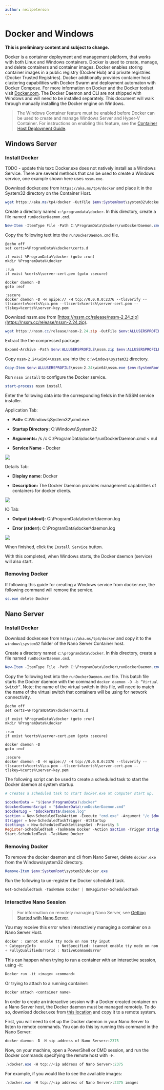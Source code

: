 ```yaml
---
author: neilpeterson
---
```


# Docker and Windows

**This is preliminary content and subject to change.** 

Docker is a container deployment and management platform, that works with both Linux and Windows containers. Docker is used to create, manage, and delete containers and container images. Docker enables storing container images in a public registry (Docker Hub) and private registries (Docker Trusted Registries). Docker additionally provides container host clustering capabilities with Docker Swarm and deployment automaton with Docker Compose. For more information on Docker and the Docker toolset visit [Docker.com](https://www.docker.com/). The Docker Daemon and CLI are not shipped with Windows and will need to be installed separately. This document will walk through manually installing the Docker engine on Windows. 

> The Windows Container feature must be enabled before Docker can be used to create and manage Windows Server and Hyper-V Container. For instructions on enabling this feature, see the [Container Host Deployment Guide](./docker_windows.md).

## Windows Server

### Install Docker <!--1-->

TODO - update this text: Docker.exe does not natively install as a Windows Service. There are several methods that can be used to create a Windows service, one example shown here uses `nssm.exe`. 

Download docker.exe from `https://aka.ms/tp4/docker` and place it in the System32 directory on the Container Host.

```powershell
wget https://aka.ms/tp4/docker -OutFile $env:SystemRoot\system32\docker.exe
```

Create a directory named `c:\programdata\docker`. In this directory, create a file named `runDockerDaemon.cmd`.

```powershell
New-Item -ItemType File -Path C:\ProgramData\Docker\runDockerDaemon.cmd -Force
```

Copy the following text into the `runDockerDaemon.cmd` file.

```none
@echo off
set certs=%ProgramData%\docker\certs.d

if exist %ProgramData%\docker (goto :run)
mkdir %ProgramData%\docker

:run
if exist %certs%\server-cert.pem (goto :secure)

docker daemon -D
goto :eof

:secure
docker daemon -D -H npipe:// -H tcp://0.0.0.0:2376 --tlsverify --tlscacert=%certs%\ca.pem --tlscert=%certs%\server-cert.pem --tlskey=%certs%\server-key.pem
```
Download nssm.exe from [https://nssm.cc/release/nssm-2.24.zip](https://nssm.cc/release/nssm-2.24.zip).

```powershell
wget https://nssm.cc/release/nssm-2.24.zip -OutFile $env:ALLUSERSPROFILE\nssm.zip
```

Extract the the compressed package.

```powershell
Expand-Archive -Path $env:ALLUSERSPROFILE\nssm.zip $env:ALLUSERSPROFILE
```

Copy `nssm-2.24\win64\nssm.exe` into the `c:\windows\system32` directory.

```powershell
Copy-Item $env:ALLUSERSPROFILE\nssm-2.24\win64\nssm.exe $env:SystemRoot\system32
```
Run `nssm install` to configure the Docker service.

```powershell
start-process nssm install
```

Enter the following data into the corresponding fields in the NSSM service installer.

Application Tab:

- **Path:** C:\Windows\System32\cmd.exe

- **Startup Directory:** C:\Windows\System32

- **Arguments:** /s /c C:\ProgramData\docker\runDockerDaemon.cmd < nul

- **Service Name** - Docker

![](media/nssm1.png)

Details Tab:

- **Display name:** Docker

- **Description:** The Docker Daemon provides management capabilities of containers for docker clients.


![](media/nssm2.png)

IO Tab:

- **Output (stdout):** C:\ProgramData\docker\daemon.log

- **Error (stderr):** C:\ProgramData\docker\daemon.log


![](media/nssm3.png)

When finished, click the `Install Service` button.

With this completed, when Windows starts, the Docker daemon (service) will also start.

### Removing Docker <!--1-->

If following this guide for creating a Windows service from docker.exe, the following command will remove the service.

```powershell
sc.exe delete Docker
```

## Nano Server

### Install Docker <!--2-->

Download docker.exe from `https://aka.ms/tp4/docker` and copy it to the `windows\system32` folder of the Nano Server Container host.

Create a directory named `c:\programdata\docker`. In this directory, create a file named `runDockerDaemon.cmd`.

```powershell
New-Item -ItemType File -Path C:\ProgramData\Docker\runDockerDaemon.cmd -Force
```

Copy the following text into the `runDockerDaemon.cmd` file. This batch file starts the Docker daemon with the command `docker daemon -D -b “Virtual Switch”`. Note: the name of the virtual switch in this file, will need to match the name of the virtual switch that containers will be using for network connectivity.

```none
@echo off
set certs=%ProgramData%\docker\certs.d

if exist %ProgramData%\docker (goto :run)
mkdir %ProgramData%\docker

:run
if exist %certs%\server-cert.pem (goto :secure)

docker daemon -D
goto :eof

:secure
docker daemon -D -H npipe:// -H tcp://0.0.0.0:2376 --tlsverify --tlscacert=%certs%\ca.pem --tlscert=%certs%\server-cert.pem --tlskey=%certs%\server-key.pem
```

The following script can be used to create a scheduled task to start the Docker daemon at system startup.

```powershell
# Creates a scheduled task to start docker.exe at computer start up.

$dockerData = "$($env:ProgramData)\docker"
$dockerDaemonScript = "$dockerData\runDockerDaemon.cmd"
$dockerLog = "$dockerData\daemon.log"
$action = New-ScheduledTaskAction -Execute "cmd.exe" -Argument "/c $dockerDaemonScript > $dockerLog 2>&1" -WorkingDirectory $dockerData
$trigger = New-ScheduledTaskTrigger -AtStartup
$settings = New-ScheduledTaskSettingsSet -Priority 5
Register-ScheduledTask -TaskName Docker -Action $action -Trigger $trigger -Settings $settings -User SYSTEM -RunLevel Highest | Out-Null
Start-ScheduledTask -TaskName Docker 
```

### Removing Docker <!--2-->

To remove the docker daemon and cli from Nano Server, delete `docker.exe` from the Windows\system32 directory.

```powershell
Remove-Item $env:SystemRoot\system32\docker.exe
``` 

Run the following to un-register the Docker scheduled task.

```powershell
Get-ScheduledTask -TaskName Docker | UnRegister-ScheduledTask
```

### Interactive Nano Session

> For information on remotely managing Nano Server, see [Getting Started with Nano Server](https://technet.microsoft.com/en-us/library/mt126167.aspx#bkmk_ManageRemote).

You may receive this error when interactively managing a container on a Nano Server Host.

```powershell
docker : cannot enable tty mode on non tty input
+ CategoryInfo          : NotSpecified: (cannot enable tty mode on non tty input:String) [], RemoteException
+ FullyQualifiedErrorId : NativeCommandError 
```

This can happen when trying to run a container with an interactive session, using -it:

```powershell
Docker run -it <image> <command>
```
Or trying to attach to a running container:

```powershell
Docker attach <container name>
```

In order to create an interactive session with a Docker created container on a Nano Server host, the Docker daemon must be managed remotely. To do so, download docker.exe from [this location](https://aka.ms/ContainerTools) and copy it to a remote system.

First, you will need to set up the Docker daemon in your Nano Server to listen to remote commands. You can do this by running this command in the Nano Server:

```powershell
docker daemon -D -H <ip address of Nano Server>:2375
```

Now, on your machine, open a PowerShell or CMD session, and run the Docker commands specifying the remote host with `-H`.

```powershell
.\docker.exe -H tcp://<ip address of Nano Server>:2375
```

For example, if you would like to see the available images: 

```powershell
.\docker.exe -H tcp://<ip address of Nano Server>:2375 images
```
